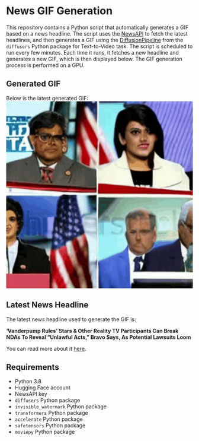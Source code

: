 # News GIF Generation
This repository contains a Python script that automatically generates a GIF based on a news headline. The script uses the [NewsAPI](https://newsapi.org/) to fetch the latest headlines, and then generates a GIF using the [DiffusionPipeline](https://github.com/huggingface/diffusers) from the `diffusers` Python package for Text-to-Video task.
The script is scheduled to run every few minutes. Each time it runs, it fetches a new headline and generates a new GIF, which is then displayed below. The GIF generation process is performed on a GPU.

## Generated GIF
Below is the latest generated GIF:
![Generated GIF](output.gif?raw=true&v=1693128819)

## Latest News Headline
The latest news headline used to generate the GIF is:

**‘Vanderpump Rules’ Stars & Other Reality TV Participants Can Break NDAs To Reveal “Unlawful Acts,” Bravo Says, As Potential Lawsuits Loom**

You can read more about it [here](https://deadline.com/2023/08/vanderpump-rules-reality-tv-nda-lawsuit-bravo-1235528642/).

## Requirements
- Python 3.8
- Hugging Face account
- NewsAPI key
- `diffusers` Python package
- `invisible_watermark` Python package
- `transformers` Python package
- `accelerate` Python package
- `safetensors` Python package
- `moviepy` Python package
